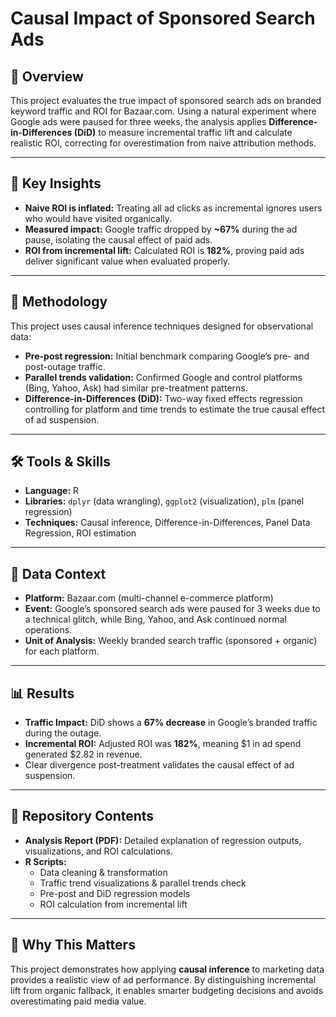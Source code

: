 # Causal Impact of Sponsored Search Ads  

## 📌 Overview  
This project evaluates the true impact of sponsored search ads on branded keyword traffic and ROI for Bazaar.com. Using a natural experiment where Google ads were paused for three weeks, the analysis applies **Difference-in-Differences (DiD)** to measure incremental traffic lift and calculate realistic ROI, correcting for overestimation from naive attribution methods.  

---

## 🔑 Key Insights  
- **Naive ROI is inflated:** Treating all ad clicks as incremental ignores users who would have visited organically.  
- **Measured impact:** Google traffic dropped by **~67%** during the ad pause, isolating the causal effect of paid ads.  
- **ROI from incremental lift:** Calculated ROI is **182%**, proving paid ads deliver significant value when evaluated properly.  

---

## 🧪 Methodology  
This project uses causal inference techniques designed for observational data:  
- **Pre-post regression:** Initial benchmark comparing Google’s pre- and post-outage traffic.  
- **Parallel trends validation:** Confirmed Google and control platforms (Bing, Yahoo, Ask) had similar pre-treatment patterns.  
- **Difference-in-Differences (DiD):** Two-way fixed effects regression controlling for platform and time trends to estimate the true causal effect of ad suspension.  

---

## 🛠 Tools & Skills  
- **Language:** R  
- **Libraries:** `dplyr` (data wrangling), `ggplot2` (visualization), `plm` (panel regression)  
- **Techniques:** Causal inference, Difference-in-Differences, Panel Data Regression, ROI estimation  

---

## 🔗 Data Context  
- **Platform:** Bazaar.com (multi-channel e-commerce platform)  
- **Event:** Google’s sponsored search ads were paused for 3 weeks due to a technical glitch, while Bing, Yahoo, and Ask continued normal operations.  
- **Unit of Analysis:** Weekly branded search traffic (sponsored + organic) for each platform.  

---

## 📊 Results  
- **Traffic Impact:** DiD shows a **67% decrease** in Google’s branded traffic during the outage.  
- **Incremental ROI:** Adjusted ROI was **182%**, meaning $1 in ad spend generated $2.82 in revenue.  
- Clear divergence post-treatment validates the causal effect of ad suspension.  

---

## 📂 Repository Contents  
- **Analysis Report (PDF):** Detailed explanation of regression outputs, visualizations, and ROI calculations.  
- **R Scripts:**  
  - Data cleaning & transformation  
  - Traffic trend visualizations & parallel trends check  
  - Pre-post and DiD regression models  
  - ROI calculation from incremental lift  

---

## 🚀 Why This Matters  
This project demonstrates how applying **causal inference** to marketing data provides a realistic view of ad performance. By distinguishing incremental lift from organic fallback, it enables smarter budgeting decisions and avoids overestimating paid media value.  
